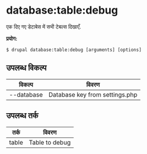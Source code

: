 # database:table:debug
एक दिए गए डेटाबेस में सभी टेबल्स दिखाएँ.

**प्रयोग:**
```
$ drupal database:table:debug [arguments] [options]
```

## उपलब्ध विकल्प
विकल्प | विवरण
-------|-------------
--database | Database key from settings.php

## उपलब्ध तर्क
तर्क | विवरण
---------|-------------
table | Table to debug
